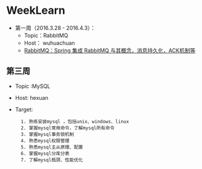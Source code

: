 # WeekLearn

- 第一周（2016.3.28 - 2016.4.3）：
  - Topic：RabbitMQ
  - Host： wuhuachuan
  - [RabbitMQ：Spring 集成 RabbitMQ 与其概念，消息持久化，ACK机制等](https://github.com/401Studio/WeekLearn/issues/2)



## 第三周 ##
- Topic :MySQL  
- Host: hexuan
- Target:

		1. 熟练安装mysql ，包括unix、windows、linux
		2. 掌握mysql常用命令，了解mysql所有命令
		3. 掌握mysql事务锁机制
		4. 熟悉mysql权限管理
		5. 熟悉mysql主从原理、配置
		6. 掌握mysql分库分表
		7. 了解mysql瓶颈、性能优化
